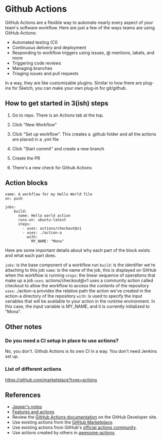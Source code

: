 # Github Actions

GitHub Actions are a flexible way to automate nearly every aspect of your team's software workflow. Here are just a few of the ways teams are using GitHub Actions:

* Automated testing (CI)
* Continuous delivery and deployment
* Responding to workflow triggers using issues, @ mentions, labels, and more
* Triggering code reviews
* Managing branches
* Triaging issues and pull requests

In a way, they are like customizable plugins. Similar to how there are plug-ins for Sketch, you can make your own plug-in for git/github.


## How to get started in 3(ish) steps
1. Go to repo. There is an Actions tab at the top.
2. Click "New Workflow"
3. Click "Set up workflow". This creates a .github folder and all the actions are placed in a .yml file

4. Click "Start commit" and create a new branch
5. Create the PR
6. There's a new check for Github Actions

## Action blocks

```
name: A workflow for my Hello World file
on: push

jobs:
    build:
      name: Hello world action
      runs-on: ubuntu-latest
      steps:
        - uses: actions/checkout@v1
        - uses: ./action-a
          with:
            MY_NAME: "Mona"
```

Here are some important details about why each part of the block exists and what each part does.

`jobs`: is the base component of a workflow run
`build`: is the identifier we're attaching to this job
`name`: is the name of the job, this is displayed on GitHub when the workflow is running
`steps`: the linear sequence of operations that make up a job
`uses`: actions/checkout@v1 uses a community action called checkout to allow the workflow to access the contents of the repository
`uses`: ./action-a provides the relative path the action we've created in the action-a directory of the repository
`with`: is used to specify the input variables that will be available to your action in the runtime environment. In this case, the input variable is MY_NAME, and it is currently initialized to "Mona".


## Other notes

### Do you need a CI setup in place to use actions?
No, you don't. Github Actions is its own CI in a way. You don't need Jenkins set up.

### List of different actions
https://github.com/marketplace?type=actions


## References
- [Jasper's notes](https://www.notion.so/Github-Actions-101-9fa8e8e281084f33b57ac733517189b3)
- [Features and actions](https://github.com/features/actions)
- Review the [GitHub Actions documentation](https://help.github.com/articles/about-github-actions) on the GitHub Developer site.
- Use existing actions from the [GitHub Marketplace](https://github.com/marketplace/actions).
- Use existing actions from GitHub's [official actions community](https://github.com/actions).
- Use actions created by others in [awesome-actions](https://github.com/sdras/awesome-actions).
